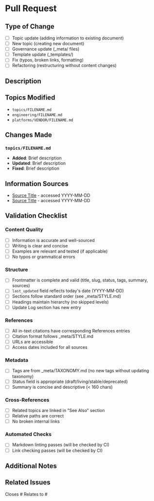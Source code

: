 # Pull Request

## Type of Change

- [ ] Topic update (adding information to existing document)
- [ ] New topic (creating new document)
- [ ] Governance update (_meta/ files)
- [ ] Template update (_templates/)
- [ ] Fix (typos, broken links, formatting)
- [ ] Refactoring (restructuring without content changes)

## Description

<!-- Clear description of what changed and why -->

## Topics Modified

<!-- List all markdown files changed -->

- `topics/FILENAME.md`
- `engineering/FILENAME.md`
- `platforms/VENDOR/FILENAME.md`

## Changes Made

<!-- For each file, briefly describe the changes -->

### `topics/FILENAME.md`

- **Added**: Brief description
- **Updated**: Brief description
- **Fixed**: Brief description

## Information Sources

<!-- If adding new information, list sources -->

- [Source Title](URL) - accessed YYYY-MM-DD
- [Source Title](URL) - accessed YYYY-MM-DD

## Validation Checklist

### Content Quality

- [ ] Information is accurate and well-sourced
- [ ] Writing is clear and concise
- [ ] Examples are relevant and tested (if applicable)
- [ ] No typos or grammatical errors

### Structure

- [ ] Frontmatter is complete and valid (title, slug, status, tags, summary, sources)
- [ ] `last_updated` field reflects today's date (YYYY-MM-DD)
- [ ] Sections follow standard order (see _meta/STYLE.md)
- [ ] Headings maintain hierarchy (no skipped levels)
- [ ] Update Log section has new entry

### References

- [ ] All in-text citations have corresponding References entries
- [ ] Citation format follows _meta/STYLE.md
- [ ] URLs are accessible
- [ ] Access dates included for all sources

### Metadata

- [ ] Tags are from _meta/TAXONOMY.md (no new tags without updating taxonomy)
- [ ] Status field is appropriate (draft/living/stable/deprecated)
- [ ] Summary is concise and descriptive (< 160 chars)

### Cross-References

- [ ] Related topics are linked in "See Also" section
- [ ] Relative paths are correct
- [ ] No broken internal links

### Automated Checks

- [ ] Markdown linting passes (will be checked by CI)
- [ ] Link checking passes (will be checked by CI)

## Additional Notes

<!-- Any other context, concerns, or follow-up items -->

## Related Issues

<!-- Link any related issues -->

Closes #
Relates to #
